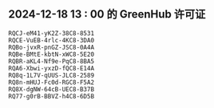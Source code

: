 ## 2024-12-18 13 : 00 的 GreenHub 许可证
```
RQCJ-eM41-yK2Z-38C8-8531
RQCE-VuEB-4rlc-4KC8-3DA0
RQBo-jvxR-pnGZ-JSC8-0A4A
RQBe-BMtE-kbtN-xWC8-5E20
RQBR-aKL4-Nf9e-PqC8-8BA5
RQA6-Xbwi-yxzD-fQC8-E14A
RQ8q-1L7V-qUUS-JLC8-2589
RQ8n-mHUJ-Fc0d-RGC8-F5A2
RQ8X-dgNW-64cB-UEC8-B37B
RQ77-g0rB-BBVZ-h4C8-6D5B
```
